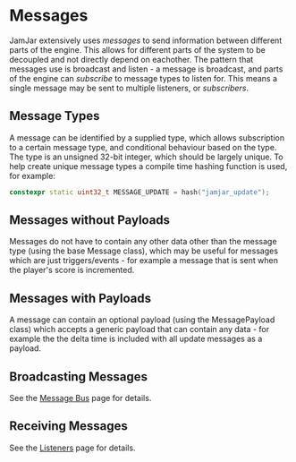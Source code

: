 # Messages

JamJar extensively uses *messages* to send information between different parts of the engine. This allows for
different parts of the system to be decoupled and not directly depend on eachother. The pattern that messages use
is broadcast and listen - a message is broadcast, and parts of the engine can *subscribe* to message types to listen
for. This means a single message may be sent to multiple listeners, or *subscribers*.

## Message Types

A message can be identified by a supplied type, which allows subscription to a certain message type, and conditional
behaviour based on the type. The type is an unsigned 32-bit integer, which should be largely unique. To help create
unique message types a compile time hashing function is used, for example:

```c++
constexpr static uint32_t MESSAGE_UPDATE = hash("jamjar_update");
```

## Messages without Payloads

Messages do not have to contain any other data other than the message type (using the base Message class), which may be
useful for messages which are just triggers/events - for example a message that is sent when the player's score is
incremented.

## Messages with Payloads

A message can contain an optional payload (using the MessagePayload class) which accepts a generic payload that can
contain any data - for example the the delta time is included with all update messages as a payload.

## Broadcasting Messages

See the [Message Bus] page for details.

## Receiving Messages

See the [Listeners] page for details.

[Message Bus]:./message_bus.md
[Listeners]:./listeners.md
